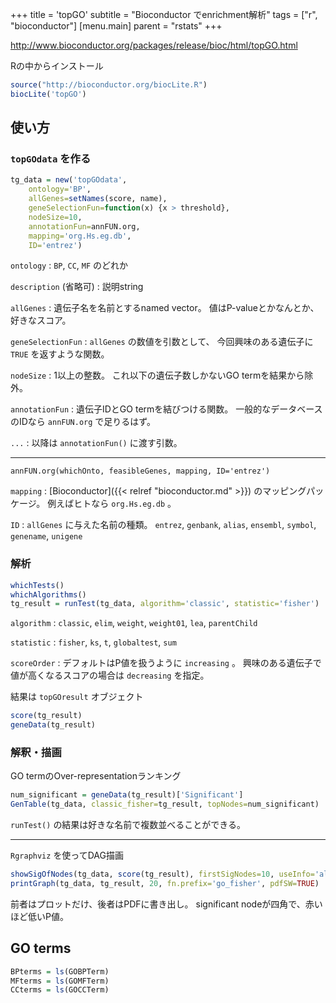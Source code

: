 +++
title = 'topGO'
subtitle = "Bioconductor でenrichment解析"
tags = ["r", "bioconductor"]
[menu.main]
  parent = "rstats"
+++

<http://www.bioconductor.org/packages/release/bioc/html/topGO.html>

Rの中からインストール

```r
source("http://bioconductor.org/biocLite.R")
biocLite('topGO')
```

## 使い方

### `topGOdata` を作る

```r
tg_data = new('topGOdata',
    ontology='BP',
    allGenes=setNames(score, name),
    geneSelectionFun=function(x) {x > threshold},
    nodeSize=10,
    annotationFun=annFUN.org,
    mapping='org.Hs.eg.db',
    ID='entrez')
```

`ontology`
:   `BP`, `CC`, `MF` のどれか

`description` (省略可)
:   説明string

`allGenes`
:   遺伝子名を名前とするnamed vector。
    値はP-valueとかなんとか、好きなスコア。

`geneSelectionFun`
:   `allGenes` の数値を引数として、
    今回興味のある遺伝子に `TRUE` を返すような関数。

`nodeSize`
:   1以上の整数。
    これ以下の遺伝子数しかないGO termを結果から除外。

`annotationFun`
:   遺伝子IDとGO termを結びつける関数。
    一般的なデータベースのIDなら `annFUN.org` で足りるはず。

`...`
:   以降は `annotationFun()` に渡す引数。

------------------------------------------------------------------------

`annFUN.org(whichOnto, feasibleGenes, mapping, ID='entrez')`

`mapping`
:   [Bioconductor]({{< relref "bioconductor.md" >}}) のマッピングパッケージ。
    例えばヒトなら `org.Hs.eg.db` 。

`ID`
:   `allGenes` に与えた名前の種類。
    `entrez`, `genbank`, `alias`, `ensembl`,
    `symbol`, `genename`, `unigene`

### 解析

```r
whichTests()
whichAlgorithms()
tg_result = runTest(tg_data, algorithm='classic', statistic='fisher')
```

`algorithm`
:   `classic`, `elim`, `weight`,
    `weight01`, `lea`, `parentChild`

`statistic`
:   `fisher`, `ks`, `t`, `globaltest`, `sum`

`scoreOrder`
:   デフォルトはP値を扱うように `increasing` 。
    興味のある遺伝子で値が高くなるスコアの場合は `decreasing` を指定。

結果は `topGOresult` オブジェクト

```r
score(tg_result)
geneData(tg_result)
```

### 解釈・描画

GO termのOver-representationランキング

```r
num_significant = geneData(tg_result)['Significant']
GenTable(tg_data, classic_fisher=tg_result, topNodes=num_significant)
```

`runTest()` の結果は好きな名前で複数並べることができる。

------------------------------------------------------------------------

`Rgraphviz` を使ってDAG描画

```r
showSigOfNodes(tg_data, score(tg_result), firstSigNodes=10, useInfo='all')
printGraph(tg_data, tg_result, 20, fn.prefix='go_fisher', pdfSW=TRUE)
```

前者はプロットだけ、後者はPDFに書き出し。
significant nodeが四角で、赤いほど低いP値。

## GO terms

```r
BPterms = ls(GOBPTerm)
MFterms = ls(GOMFTerm)
CCterms = ls(GOCCTerm)
```
